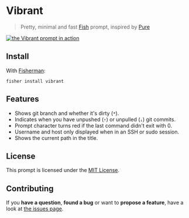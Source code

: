 # Vibrant

> Pretty, minimal and fast [Fish](http://fishshell.com) prompt, inspired by [Pure](https://github.com/vkovtash/pure)

[![the Vibrant prompt in action](https://asciinema.org/a/38749.png)](https://asciinema.org/a/38749)


## Install

With [Fisherman](https://github.com/fisherman/fisherman):

`fisher install vibrant`


## Features

* Shows git branch and whether it's dirty (`*`).
* Indicates when you have unpushed (`⇡`) or unpulled (`⇣`) git commits.
* Prompt character turns red if the last command didn't exit with 0.
* Username and host only displayed when in an SSH or sudo session.
* Shows the current path in the title.


## License

This prompt is licensed under the [MIT License](LICENSE).


## Contributing

If you **have a question**, **found a bug** or want to **propose a feature**, have a look at [the issues page](https://github.com/derhuerst/vibrant/issues).

